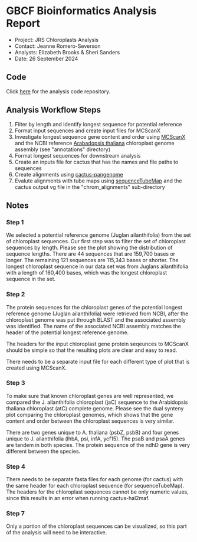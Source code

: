 # GBCF Bioinformatics Analysis Report

- Project: JRS Chloroplasts Analysis
- Contact: Jeanne Romero-Severson
- Analysts: Elizabeth Brooks & Sheri Sanders
- Date: 26 September 2024

## Code

Click [here](https://github.com/ElizabethBrooks/GBCF_Chloroplasts) for the analysis code repository.

## Analysis Workflow Steps

1. Filter by length and identify longest sequence for potential reference
2. Format input sequences and create input files for MCScanX
3. Investigate longest sequence gene content and order using [MCScanX](https://github.com/wyp1125/MCScanX) and the NCBI reference [Arabadopsis thaliana](https://www.ncbi.nlm.nih.gov/datasets/genome/GCF_000001735.4/) chloroplast genome assembly (see "annotations" directory)
4. Format longest sequences for downstream analysis
5. Create an inputs file for cactus that has the names and file paths to sequences
6. Create alignments using [cactus-pangenome](https://github.com/ComparativeGenomicsToolkit/cactus/blob/master/doc/pangenome.md)
7. Evalute alignments with tube maps using [sequenceTubeMap](https://vgteam.github.io/sequenceTubeMap/) and the cactus output vg file in the "chrom_alignments" sub-directory

## Notes

### Step 1

We selected a potential reference genome (Juglan ailanthifolia) from the set of chloroplast sequences. Our first step was to filter the set of chloroplast sequences by length. Please see the plot showing the distribution of sequence lengths. There are 44 sequences that are 159,700 bases or longer. The remaining 121 sequences are 115,343 bases or shorter. The longest chloroplast sequence in our data set was from Juglans ailanthifolia with a length of 160,400 bases, which was the longest chloroplast sequence in the set. 

### Step 2

The protein sequences for the chloroplast genes of the potential longest reference genome (Juglan ailanthifolia) were retrieved from NCBI, after the chloroplast genome was put through BLAST and the associated assembly was identified. The name of the associated NCBI assembly matches the header of the potential longest reference genome. 

The headers for the input chloroplast gene protein seqeunces to MCScanX should be simple so that the resulting plots are clear and easy to read.

There needs to be a separate input file for each different type of plot that is created using MCScanX.

### Step 3

To make sure that known chloroplast genes are well represented, we compared the J. ailanthifolia chloroplast (jaC) sequence to the Arabidopsis thaliana chloroplast (atC) complete genome. Please see the dual synteny plot comparing the chloroplast genomes, which shows that the gene content and order between the chloroplast sequences is very similar.

There are two genes unique to A. thaliana (psbZ, psbB) and four genes unique to J. ailanthifolia (lhbA, psi, infA, ycf15). The psaB and psaA genes are tandem in both species. The protein sequence of the ndhD gene is very different between the species.

### Step 4

There needs to be separate fasta files for each genome (for cactus) with the same header for each chloroplast sequence (for sequenceTubeMap). The headers for the chloroplast sequences cannot be only numeric values, since this results in an error when running cactus-hal2maf.

### Step 7

Only a portion of the chloroplast sequences can be visualized, so this part of the analysis will need to be interactive.
